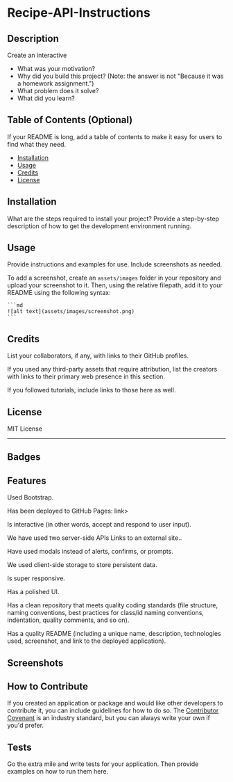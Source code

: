 # Recipe-API-Instructions

## Description

Create an interactive 
- What was your motivation?
- Why did you build this project? (Note: the answer is not "Because it was a homework assignment.")
- What problem does it solve?
- What did you learn?

## Table of Contents (Optional)

If your README is long, add a table of contents to make it easy for users to find what they need.

- [Installation](#installation)
- [Usage](#usage)
- [Credits](#credits)
- [License](#license)

## Installation

What are the steps required to install your project? Provide a step-by-step description of how to get the development environment running.

## Usage

Provide instructions and examples for use. Include screenshots as needed.

To add a screenshot, create an `assets/images` folder in your repository and upload your screenshot to it. Then, using the relative filepath, add it to your README using the following syntax:

    ```md
    ![alt text](assets/images/screenshot.png)
    ```

## Credits

List your collaborators, if any, with links to their GitHub profiles.

If you used any third-party assets that require attribution, list the creators with links to their primary web presence in this section.

If you followed tutorials, include links to those here as well.

## License

MIT License

---

## Badges

## Features

Used Bootstrap.

Has been deployed to GitHub Pages:
link>

Is interactive (in other words, accept and respond to user input).

We have used two server-side APIs Links to an external site..

Have used modals instead of alerts, confirms, or prompts.

We used client-side storage to store persistent data.

Is super responsive.

Has a polished UI.

Has a clean repository that meets quality coding standards (file structure, naming conventions, best practices for class/id naming conventions, indentation, quality comments, and so on).

Has a quality README (including a unique name, description, technologies used, screenshot, and link to the deployed application).

## Screenshots






## How to Contribute

If you created an application or package and would like other developers to contribute it, you can include guidelines for how to do so. The [Contributor Covenant](https://www.contributor-covenant.org/) is an industry standard, but you can always write your own if you'd prefer.

## Tests

Go the extra mile and write tests for your application. Then provide examples on how to run them here.